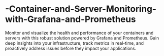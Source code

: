 # -Container-and-Server-Monitoring-with-Grafana-and-Prometheus
Monitor and visualize the health and performance of your containers and servers with this robust solution powered by Grafana and Prometheus. Gain deep insights into your infrastructure, track metrics in real-time, and proactively address issues before they impact your applications.
